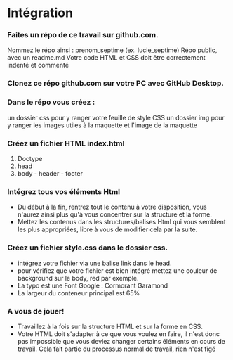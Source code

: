 # Intégration
### Faites un répo de ce travail sur github.com.
Nommez le répo ainsi : prenom_septime (ex. lucie_septime)
Répo public, avec un readme.md
Votre code HTML et CSS doit être correctement indenté et commenté
### Clonez ce répo github.com sur votre PC avec GitHub Desktop.
### Dans le répo vous créez :
un dossier css pour y ranger votre feuille de style CSS
un dossier img pour y ranger les images utiles à la maquette et l'image de la maquette
### Créez un fichier HTML index.html
  1. Doctype
  2. head
  3. body
    - header
    - footer
### Intégrez tous vos éléments Html
  * Du début à la fin, rentrez tout le contenu à votre disposition, vous n'aurez ainsi plus qu'à vous concentrer sur la structure et la forme.
  * Mettez les contenus dans les structures/balises Html qui vous semblent les plus appropriées, libre à vous de modifier cela par la suite.
### Créez un fichier style.css dans le dossier css.
  * intégrez votre fichier via une balise link dans le head.
  * pour vérifiez que votre fichier est bien intégré mettez une couleur de background sur le body, red par exemple.
  * La typo est une Font Google : Cormorant Garamond
  * La largeur du conteneur principal est 65%
### A vous de jouer!
  * Travaillez à la fois sur la structure HTML et sur la forme en CSS.
  * Votre HTML doit s'adapter à ce que vous voulez en faire, il n'est donc pas impossible que vous deviez changer certains éléments en cours de travail. Cela fait partie du processus normal de travail, rien n'est figé